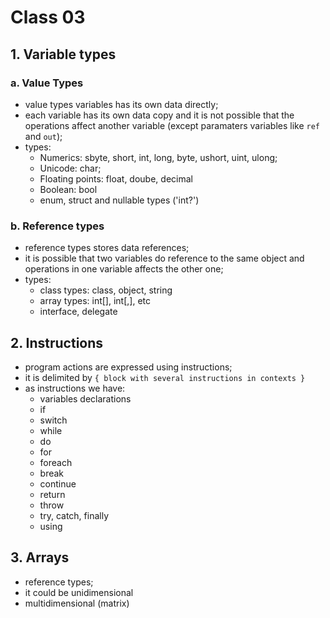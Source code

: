 # Class 03

## 1. Variable types

### a. Value Types

- value types variables has its own data directly;
- each variable has its own data copy and it is not possible that the operations affect another variable (except paramaters variables like `ref` and `out`);
- types:
  - Numerics: sbyte, short, int, long, byte, ushort, uint, ulong;
  - Unicode: char;
  - Floating points: float, doube, decimal
  - Boolean: bool
  - enum, struct and nullable types ('int?')

### b. Reference types

- reference types stores data references;
- it is possible that two variables do reference to the same object and operations in one variable affects the other one;
- types:
  - class types: class, object, string
  - array types: int[], int[,], etc
  - interface, delegate

## 2. Instructions

- program actions are expressed using instructions;
- it is delimited by `{ block with several instructions in contexts }`
- as instructions we have:
  - variables declarations
  - if
  - switch
  - while
  - do
  - for
  - foreach
  - break
  - continue
  - return
  - throw
  - try, catch, finally
  - using

## 3. Arrays

- reference types;
- it could be unidimensional
- multidimensional (matrix)
